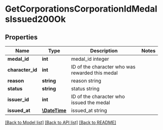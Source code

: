# GetCorporationsCorporationIdMedalsIssued200Ok

## Properties
Name | Type | Description | Notes
------------ | ------------- | ------------- | -------------
**medal_id** | **int** | medal_id integer | 
**character_id** | **int** | ID of the character who was rewarded this medal | 
**reason** | **string** | reason string | 
**status** | **string** | status string | 
**issuer_id** | **int** | ID of the character who issued the medal | 
**issued_at** | [**\DateTime**](\DateTime.md) | issued_at string | 

[[Back to Model list]](../README.md#documentation-for-models) [[Back to API list]](../README.md#documentation-for-api-endpoints) [[Back to README]](../README.md)


